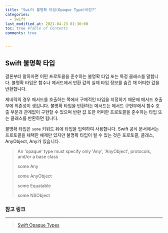```yaml
---
title: "Swift 불명확 타입(Opaque Type)이란?"
categories: 
  - Swift
last_modified_at: 2021-04-23 01:30:00
toc: true #Table of Contents
comments: true


---
```


## Swift 불명확 타입

결론부터 말하자면 어떤 프로토콜을 준수하는 불명확 타입 또는 특정 클래스를 말합니다. 불명확 타입은 함수나 메서드에서 반환 값의 실제 타입 정보를 숨긴 채 어떠한 값을 반환합니다.

제네릭의 경우 메서드를 호출하는 쪽에서 구체적인 타입을 지정하기 때문에 메서드 호출부에 의존성이 생깁니다. 불명확 타입을 반환하는 메서드는 메서드 구현부에서 함수 호출 부분과 관계없이 구현할 수 있으며 반환 값 또한 어떠한 프로토콜을 준수하는 타입 또는 클래스를 반환하면 됩니다.

불명확 타입은 `some` 키워드 뒤에 타입을 입력하여 사용합니다. Swift 공식 문서에서는 프로토콜을 채택한 예제만 있지만 불명확 타입이 될 수 있는 것은 포로토콜, 클래스, AnyObject, Any가 있습니다.

> An 'opaque' type must specify only 'Any', 'AnyObject', protocols, and/or a base class
>
> some Any
>
> some AnyObject
>
> some Equatable
>
> some NSObject

### 참고 링크

---

> [Swift Opaque Types](https://docs.swift.org/swift-book/LanguageGuide/OpaqueTypes.html#)